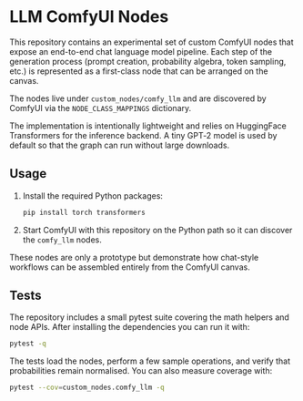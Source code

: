 # LLM ComfyUI Nodes

This repository contains an experimental set of custom ComfyUI nodes that expose
an end-to-end chat language model pipeline. Each step of the generation process
(prompt creation, probability algebra, token sampling, etc.) is represented as a
first-class node that can be arranged on the canvas.

The nodes live under `custom_nodes/comfy_llm` and are discovered by ComfyUI via
the `NODE_CLASS_MAPPINGS` dictionary.

The implementation is intentionally lightweight and relies on HuggingFace
Transformers for the inference backend. A tiny GPT‑2 model is used by default so
that the graph can run without large downloads.

## Usage

1. Install the required Python packages:

   ```bash
   pip install torch transformers
   ```

2. Start ComfyUI with this repository on the Python path so it can discover the
   `comfy_llm` nodes.

These nodes are only a prototype but demonstrate how chat-style workflows can be
assembled entirely from the ComfyUI canvas.

## Tests

The repository includes a small pytest suite covering the math helpers and
node APIs. After installing the dependencies you can run it with:

```bash
pytest -q
```

The tests load the nodes, perform a few sample operations, and verify that
probabilities remain normalised. You can also measure coverage with:

```bash
pytest --cov=custom_nodes.comfy_llm -q
```
